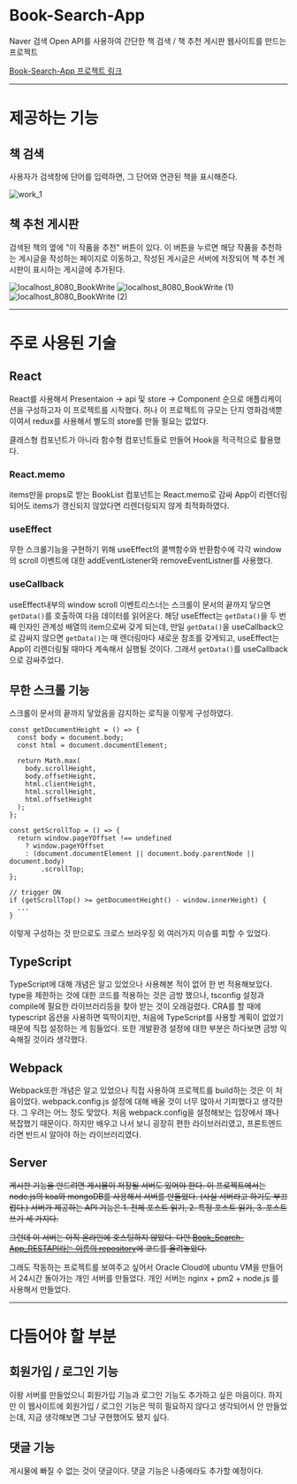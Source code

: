 # Book-Search-App
Naver 검색 Open API를 사용하여 간단한 책 검색 / 책 추천 게시판 웹사이트를 만드는 프로젝트

[Book-Search-App 프로젝트 링크](https://code-bebop.github.io/Book-Search-App)

---

# 제공하는 기능

## 책 검색
사용자가 검색창에 단어를 입력하면, 그 단어와 연관된 책을 표시해준다.

![work_1](https://user-images.githubusercontent.com/57097064/112447050-36437980-8d94-11eb-8135-1ea758e6c593.png)

## 책 추천 게시판
검색된 책의 옆에 "이 작품을 추천" 버튼이 있다. 이 버튼을 누르면 해당 작품을 추천하는 게시글을 작성하는 페이지로 이동하고, 작성된 게시글은 서버에 저장되어 책 추천 게시판이 표시하는 게시글에 추가된다.

![localhost_8080_BookWrite](https://user-images.githubusercontent.com/57097064/112448806-1f058b80-8d96-11eb-8379-39cf30116c4b.png)
![localhost_8080_BookWrite (1)](https://user-images.githubusercontent.com/57097064/112448822-2167e580-8d96-11eb-8560-9bf35297619d.png)
![localhost_8080_BookWrite (2)](https://user-images.githubusercontent.com/57097064/112448835-2462d600-8d96-11eb-9ee7-9751de70aecf.png)

---

# 주로 사용된 기술

## React
React를 사용해서 Presentaion -> api 및 store -> Component 순으로 애플리케이션을 구성하고자 이 프로젝트를 시작했다.
허나 이 프로젝트의 규모는 단지 영화검색뿐이여서 redux를 사용해서 별도의 store를 만들 필요는 없었다.

클래스형 컴포넌트가 아니라 함수형 컴포넌트들로 만들어 Hook을 적극적으로 활용했다.

### React.memo
items만을 props로 받는 BookList 컴포넌트는 React.memo로 감싸 App이 리렌더링되어도 items가 갱신되지 않았다면 리렌더링되지 않게 최적화하였다.

### useEffect
무한 스크롤기능을 구현하기 위해 useEffect의 콜백함수와 반환함수에 각각 window의 scroll 이벤트에 대한 addEventListener와 removeEventListner를 사용했다.

### useCallback
useEffect내부의 window scroll 이벤트리스너는 스크롤이 문서의 끝까지 닿으면 `getData()`를 호출하여 다음 데이터를 읽어온다. 해당 useEffect는 `getData()`을 두 번째 인자인 관계성 배열의 item으로써 갖게 되는데, 만일 `getData()`을 useCallback으로 감싸지 않으면 `getData()`는 매 렌더링마다 새로운 참조를 갖게되고, useEffect는 App이 리렌더링될 때마다 계속해서 실행될 것이다.
그래서 `getData()`를 useCallback으로 감싸주었다.

## 무한 스크롤 기능
스크롤이 문서의 끝까지 닿았음을 감지하는 로직을 이렇게 구성하였다.
```
const getDocumentHeight = () => {
  const body = document.body;
  const html = document.documentElement;

  return Math.max(
    body.scrollHeight,
    body.offsetHeight,
    html.clientHeight,
    html.scrollHeight,
    html.offsetHeight
  );
};

const getScrollTop = () => {
  return window.pageYOffset !== undefined
    ? window.pageYOffset
    : (document.documentElement || document.body.parentNode || document.body)
        .scrollTop;
};

// trigger ON
if (getScrollTop() >= getDocumentHeight() - window.innerHeight) {
  ... 
}
```
이렇게 구성하는 것 만으로도 크로스 브라우징 외 여러가지 이슈를 피할 수 있었다.

## TypeScript
TypeScript에 대해 개념은 알고 있었으나 사용해본 적이 없어 한 번 적용해보았다.
type을 제한하는 것에 대한 코드를 적용하는 것은 금방 했으나, tsconfig 설정과 compile에 필요한 라이브러리등을 찾아 받는 것이 오래걸렸다. CRA를 할 때에 typescript 옵션을 사용하면 뚝딱이지만, 처음에 TypeScript를 사용할 계획이 없었기 때문에 직접 설정하는 게 힘들었다.
또한 개발환경 설정에 대한 부분은 하다보면 금방 익숙해질 것이라 생각했다.

## Webpack
Webpack또한 개념은 알고 있었으나 직접 사용하여 프로젝트를 build하는 것은 이 처음이었다. webpack.config.js 설정에 대해 배울 것이 너무 많아서 기피했다고 생각한다.
그 우려는 어느 정도 맞았다. 처음 webpack.config을 설정해보는 입장에서 꽤나 복잡했기 때문이다. 하지만 배우고 나서 보니 굉장히 편한 라이브러리였고, 프론트엔드라면 반드시 알아야 하는 라이브러리였다.

## Server
~~게시판 기능을 만드려면 게시물이 저장될 서버도 있어야 한다. 이 프로젝트에서는 node.js의 koa와 mongoDB를 사용해서 서버를 만들었다. (사실 서버라고 하기도 부끄럽다.)
서버가 제공하는 API 기능은  1. 전체 포스트 읽기, 2. 특정 포스트 읽기, 3. 포스트 쓰기 세 가지다.~~

~~그런데 이 서버는 아직 온라인에 호스팅하지 않았다. 다만 [Book_Search-App_RESTAPI라는 이름의 repository](https://github.com/code-bebop/Book-Search-App_RESTAPI)에 코드를 올려놓았다.~~

그래도 작동하는 프로젝트를 보여주고 싶어서 Oracle Cloud에 ubuntu VM을 만들어서 24시간 돌아가는 개인 서버를 만들었다.
개인 서버는 nginx + pm2 + node.js 를 사용해서 만들었다.

---

# 다듬어야 할 부분

## 회원가입 / 로그인 기능
이왕 서버를 만들었으니 회원가입 기능과 로그인 기능도 추가하고 싶은 마음이다. 하지만 이 웹사이트에 회원가입 / 로그인 기능은 딱히 필요하지 않다고 생각되어서 안 만들었는데, 지금 생각해보면 그냥 구현했어도 됐지 싶다.

## 댓글 기능
게시물에 빠질 수 없는 것이 댓글이다. 댓글 기능은 나중에라도 추가할 예정이다.
